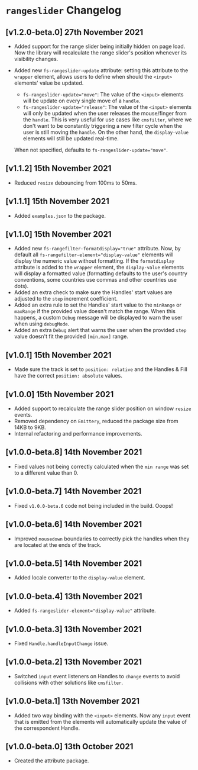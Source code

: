 # `rangeslider` Changelog

## [v1.2.0-beta.0] 27th November 2021

- Added support for the range slider being initially hidden on page load. Now the library will recalculate the range slider's position whenever its visibility changes.
- Added new `fs-rangeslider-update` attribute: setting this attribute to the `wrapper` element, allows users to define when should the `<input>` elements' value be updated.

  - `fs-rangeslider-update="move"`: The value of the `<input>` elements will be update on every single move of a `handle`.
  - `fs-rangeslider-update="release"`: The value of the `<input>` elements will only be updated when the user releases the mouse/finger from the `handle`. This is very useful for use cases like `cmsfilter`, where we don't want to be constantly triggering a new filter cycle when the user is still moving the `handle`.
    On the other hand, the `display-value` elements will still be updated real-time.

  When not specified, defaults to `fs-rangeslider-update="move"`.

## [v1.1.2] 15th November 2021

- Reduced `resize` debouncing from 100ms to 50ms.

## [v1.1.1] 15th November 2021

- Added `examples.json` to the package.

## [v1.1.0] 15th November 2021

- Added new `fs-rangefilter-formatdisplay="true"` attribute.
  Now, by default all `fs-rangefilter-element="display-value"` elements will display the numeric value without formatting.
  If the `formatdisplay` attribute is added to the `wrapper` element, the `display-value` elements will display a formatted value (formatting defaults to the user's country conventions, some countries use commas and other countries use dots).
- Added an extra check to make sure the Handles' start values are adjusted to the `step` increment coefficient.
- Added an extra rule to set the Handles' start value to the `minRange` or `maxRange` if the provided value doesn't match the range. When this happens, a custom `Debug` message will be displayed to warn the user when using `debugMode`.
- Added an extra `Debug` alert that warns the user when the provided `step` value doesn't fit the provided `[min,max]` range.

## [v1.0.1] 15th November 2021

- Made sure the track is set to `position: relative` and the Handles & Fill have the correct `position: absolute` values.

## [v1.0.0] 15th November 2021

- Added support to recalculate the range slider position on window `resize` events.
- Removed dependency on `Emittery`, reduced the package size from 14KB to 9KB.
- Internal refactoring and performance improvements.

## [v1.0.0-beta.8] 14th November 2021

- Fixed values not being correctly calculated when the `min range` was set to a different value than 0.

## [v1.0.0-beta.7] 14th November 2021

- Fixed `v1.0.0-beta.6` code not being included in the build. Ooops!

## [v1.0.0-beta.6] 14th November 2021

- Improved `mousedown` boundaries to correctly pick the handles when they are located at the ends of the track.

## [v1.0.0-beta.5] 14th November 2021

- Added locale converter to the `display-value` element.

## [v1.0.0-beta.4] 13th November 2021

- Added `fs-rangeslider-element="display-value"` attribute.

## [v1.0.0-beta.3] 13th November 2021

- Fixed `Handle.handleInputChange` issue.

## [v1.0.0-beta.2] 13th November 2021

- Switched `input` event listeners on Handles to `change` events to avoid collisions with other solutions like `cmsfilter`.

## [v1.0.0-beta.1] 13th November 2021

- Added two way binding with the `<input>` elements.
  Now any `input` event that is emitted from the elements will automatically update the value of the correspondent Handle.

## [v1.0.0-beta.0] 13th October 2021

- Created the attribute package.
